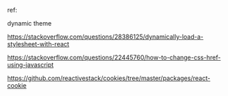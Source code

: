
ref:

dynamic theme  

https://stackoverflow.com/questions/28386125/dynamically-load-a-stylesheet-with-react

https://stackoverflow.com/questions/22445760/how-to-change-css-href-using-javascript

https://github.com/reactivestack/cookies/tree/master/packages/react-cookie